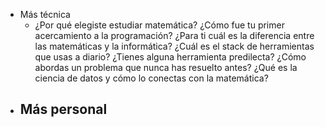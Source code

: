 - Más técnica
	- ¿Por qué elegiste estudiar matemática?
	  ¿Cómo fue tu primer acercamiento a la programación?
	  ¿Para ti cuál es la diferencia entre las matemáticas y la informática?
	  ¿Cuál es el stack de herramientas que usas a diario?
	  ¿Tienes alguna herramienta predilecta?
	  ¿Cómo abordas un problema que nunca has resuelto antes?
	  ¿Qué es la ciencia de datos y cómo lo conectas con la matemática?
- Más personal
	-